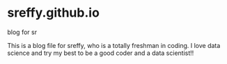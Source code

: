 # sreffy.github.io
blog for sr


This is a blog file for sreffy, who is a totally freshman in coding. I love data science and try my best to be a good coder and 
a data scientist!!
